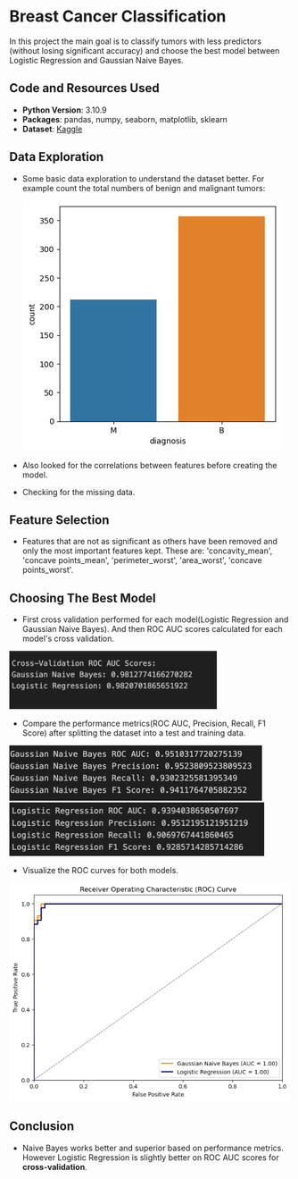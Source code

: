 # Breast Cancer Classification

In this project the main goal is to classify tumors with less predictors (without losing significant accuracy) and choose the best model between Logistic Regression and Gaussian Naive Bayes.

## Code and Resources Used 

- **Python Version**: 3.10.9
- **Packages**: pandas, numpy, seaborn, matplotlib, sklearn
- **Dataset**: [Kaggle](https://www.kaggle.com/datasets/yasserh/breast-cancer-dataset)

## Data Exploration
- Some basic data exploration to understand the dataset better. For example count the total numbers of benign and malignant tumors:


  ![countplot](https://github.com/emirdoogan/breast_cancer_tumor_classification/blob/608aeefdcbbb5c02a0f6f7a8981496b01416d14d/countplot.png)

- Also looked for the correlations between features before creating the model.
- Checking for the missing data.

## Feature Selection
- Features that are not as significant as others have been removed and only the most important features kept. These are: 'concavity_mean', 'concave points_mean', 'perimeter_worst',
       'area_worst', 'concave points_worst'.

## Choosing The Best Model
- First cross validation performed for each model(Logistic Regression and Gaussian Naive Bayes). And then ROC AUC scores calculated for each model's cross validation.

<img width="372" alt="crossvalidationrocauc" src="https://github.com/emirdoogan/breast_cancer_tumor_classification/blob/608aeefdcbbb5c02a0f6f7a8981496b01416d14d/crossvalrocauc.png">

- Compare the performance metrics(ROC AUC, Precision, Recall, F1 Score) after splitting the dataset into a test and training data.
<img width="453" alt="Screen Shot 2023-09-20 at 7 23 13 PM" src="https://github.com/emirdoogan/breast_cancer_tumor_classification/blob/608aeefdcbbb5c02a0f6f7a8981496b01416d14d/gnbmetrics.png">
<img width="457" alt="Screen Shot 2023-09-20 at 7 23 04 PM" src="https://github.com/emirdoogan/breast_cancer_tumor_classification/blob/608aeefdcbbb5c02a0f6f7a8981496b01416d14d/lrmetrics.png">

- Visualize the ROC curves for both models.
  
![ROC](https://github.com/emirdoogan/breast_cancer_tumor_classification/blob/608aeefdcbbb5c02a0f6f7a8981496b01416d14d/roc.png)

## Conclusion
- Naive Bayes works better and superior based on performance metrics. However Logistic Regression is slightly better on ROC AUC scores for **cross-validation**. 
